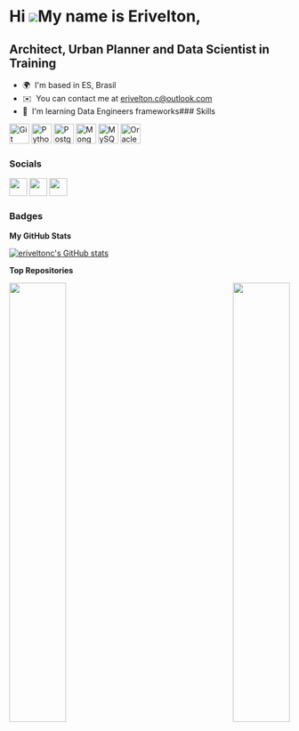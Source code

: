 Hi ![](https://user-images.githubusercontent.com/18350557/176309783-0785949b-9127-417c-8b55-ab5a4333674e.gif)My name is Erivelton,
==================================================================================================================================

Architect, Urban Planner and Data Scientist in Training
-------------------------------------------------------

*   🌍  I'm based in ES, Brasil
*   ✉️  You can contact me at [erivelton.c@outlook.com](mailto:erivelton.c@outlook.com)
*   🧠  I'm learning Data Engineers frameworks### Skills 
<p align="left">
<a href="https://git-scm.com/" target="_blank" rel="noreferrer"><img src="https://raw.githubusercontent.com/danielcranney/readme-generator/main/public/icons/skills/git-colored.svg" width="36" height="36" alt="Git" /></a>
<a href="https://www.python.org/" target="_blank" rel="noreferrer"><img src="https://raw.githubusercontent.com/danielcranney/readme-generator/main/public/icons/skills/python-colored.svg" width="36" height="36" alt="Python" /></a>
<a href="https://www.postgresql.org/" target="_blank" rel="noreferrer"><img src="https://raw.githubusercontent.com/danielcranney/readme-generator/main/public/icons/skills/postgresql-colored.svg" width="36" height="36" alt="PostgreSQL" /></a>
<a href="https://www.mongodb.com/" target="_blank" rel="noreferrer"><img src="https://raw.githubusercontent.com/danielcranney/readme-generator/main/public/icons/skills/mongodb-colored.svg" width="36" height="36" alt="MongoDB" /></a>
<a href="https://www.mysql.com/" target="_blank" rel="noreferrer"><img src="https://raw.githubusercontent.com/danielcranney/readme-generator/main/public/icons/skills/mysql-colored.svg" width="36" height="36" alt="MySQL" /></a>
<a href="https://www.oracle.com/uk/index.html" target="_blank" rel="noreferrer"><img src="https://raw.githubusercontent.com/danielcranney/readme-generator/main/public/icons/skills/oracle-colored.svg" width="36" height="36" alt="Oracle" /></a>
</p>
                    
 ### Socials

<p align="left"> <a href="https://www.github.com/eriveltonc" target="_blank" rel="noreferrer"><img src="https://raw.githubusercontent.com/danielcranney/readme-generator/main/public/icons/socials/github.svg" width="32" height="32" /></a> <a href="http://www.instagram.com/eriveltonc" target="_blank" rel="noreferrer"><img src="https://raw.githubusercontent.com/danielcranney/readme-generator/main/public/icons/socials/instagram.svg" width="32" height="32" /></a> <a href="https://www.linkedin.com/in/erivelton-ferreira-27664b127/" target="_blank" rel="noreferrer"><img src="https://raw.githubusercontent.com/danielcranney/readme-generator/main/public/icons/socials/linkedin.svg" width="32" height="32" /></a></p>

### Badges

<b>My GitHub Stats</b>

<a href="http://www.github.com/eriveltonc"><img src="https://github-readme-stats.vercel.app/api?username=eriveltonc&show_icons=true&hide=&count_private=true&title_color=0891b2&text_color=ffffff&icon_color=facc15&bg_color=1c1917&hide_border=true&show_icons=true" alt="eriveltonc's GitHub stats" /></a>

<b>Top Repositories</b>

<div width="100%" align="center"><a href="https://github.com/eriveltonc/cryptoanalise" align="left"><img align="left" width="45%" src="https://github-readme-stats.vercel.app/api/pin/?username=eriveltonc&repo=cryptoanalise&title_color=0891b2&text_color=ffffff&icon_color=facc15&bg_color=1c1917&hide_border=true&locale=en" /></a><a href="https://github.com/eriveltonc/spacialAutoCorrelation_ES" align="right"><img align="right" width="45%" src="https://github-readme-stats.vercel.app/api/pin/?username=eriveltonc&repo=spacialAutoCorrelation_ES&title_color=0891b2&text_color=ffffff&icon_color=facc15&bg_color=1c1917&hide_border=true&locale=en" /></a></div><br /><br /><br /><br /><br /><br /><br />

